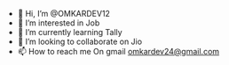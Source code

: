 - 👋 Hi, I’m @OMKARDEV12
- 👀 I’m interested in Job
- 🌱 I’m currently learning Tally
- 💞️ I’m looking to collaborate on Jio
- 📫 How to reach me On gmail omkardev24@gmail.com

<!---
OMKARDEV12/OMKARDEV12 is a ✨ special ✨ repository because its `README.md` (this file) appears on your GitHub profile.
You can click the Preview link to take a look at your changes.
--->
